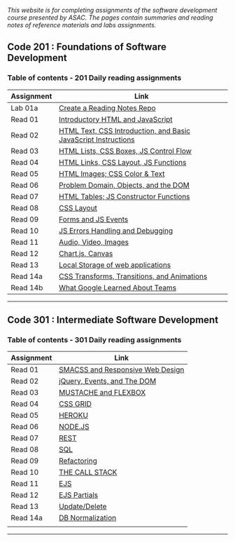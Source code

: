 


*This website is for completing assignments of the software development course presented by ASAC. The pages contain summaries and reading notes of reference materials and labs assignments.*

## Code 201 : Foundations of Software Development

### Table of contents - 201 Daily reading assignments

|           Assignment                  |                                         Link                                                |
|---------------------------------------|---------------------------------------------------------------------------------------------|
|         Lab 01a            | [Create a Reading Notes Repo](https://daliaabdelghani.github.io/reading-notes/)             |
|         Read 01             | [Introductory HTML and JavaScript](https://daliaabdelghani.github.io/reading-notes/class-01)|
|        Read 02             | [HTML Text, CSS Introduction, and Basic JavaScript Instructions](https://daliaabdelghani.github.io/reading-notes/class-02)|                                                 |
|        Read 03             | [HTML Lists, CSS Boxes, JS Control Flow](https://daliaabdelghani.github.io/reading-notes/read-03)                                                 |
|        Read 04  | [HTML Links, CSS Layout, JS Functions](https://daliaabdelghani.github.io/reading-notes/code201-read-04)                                                 |
|        Read 05                   | [HTML Images; CSS Color & Text](https://daliaabdelghani.github.io/reading-notes/code201-read-05)                                                 |
|        Read 06                   |[Problem Domain, Objects, and the DOM](https://daliaabdelghani.github.io/reading-notes/class6-read06)                                                |
|         Read 07                   |  [HTML Tables; JS Constructor Functions](https://daliaabdelghani.github.io/reading-notes/code201d16-read07)                                                 |
|         Read 08                   | [CSS Layout](https://daliaabdelghani.github.io/reading-notes/code201d16-read08)                                                |
|        Read 09                   |  [Forms and JS Events](https://daliaabdelghani.github.io/reading-notes/code201-read09)                                                 |
|        Read 10                  |  [JS Errors Handling and Debugging](https://daliaabdelghani.github.io/reading-notes/code201d16-read10)                                                 |
|        Read 11                  |  [Audio, Video, Images](https://daliaabdelghani.github.io/reading-notes/code201d16-read11)                                                  |
|        Read 12                  |  [Chart.js, Canvas](https://daliaabdelghani.github.io/reading-notes/code201d16-read12)                                                |
|        Read 13                  |  [Local Storage of web applications](https://daliaabdelghani.github.io/reading-notes/code201d16-read13)                                                |
|        Read 14a                  | [CSS Transforms, Transitions, and Animations](https://daliaabdelghani.github.io/reading-notes/code201d16-read14a)                                                  |
|        Read 14b                  |  [What Google Learned About Teams](https://daliaabdelghani.github.io/reading-notes/code201d16-read14b)                                                 |


----------------------------------------------------------------------------------------------------------------------------------------

## Code 301 : Intermediate Software Development

### Table of contents - 301 Daily reading assignments

|           Assignment       |                                         Link                                                      |
|----------------------------|---------------------------------------------------------------------------------------------------|
|        Read 01             | [SMACSS and Responsive Web Design](https://daliaabdelghani.github.io/reading-notes/code301read01) |
|        Read 02             | [jQuery, Events, and The DOM](https://daliaabdelghani.github.io/reading-notes/code301read02)      |
|        Read 03             | [MUSTACHE and FLEXBOX](https://daliaabdelghani.github.io/reading-notes/code301read03)             |
|        Read 04             | [CSS GRID](https://daliaabdelghani.github.io/reading-notes/code301read04)                         |
|        Read 05             | [HEROKU](https://daliaabdelghani.github.io/reading-notes/code301read05)                           |
|        Read 06             | [NODE.JS](https://daliaabdelghani.github.io/reading-notes/code301read06)                          |
|        Read 07             | [REST](https://daliaabdelghani.github.io/reading-notes/code301read7)                              |
|        Read 08             | [SQL](https://daliaabdelghani.github.io/reading-notes/code301read08)                              |
|        Read 09             | [Refactoring](https://daliaabdelghani.github.io/reading-notes/code301read09)                      | 
|        Read 10             | [THE CALL STACK](https://daliaabdelghani.github.io/reading-notes/code301read10)                   | 
|        Read 11             | [EJS](https://daliaabdelghani.github.io/reading-notes/code301read11)                              |
|        Read 12             | [EJS Partials](https://daliaabdelghani.github.io/reading-notes/code301read12)                     |
|        Read 13             | [Update/Delete](https://daliaabdelghani.github.io/reading-notes/code301read13)                    |
|        Read 14a            | [DB Normalization](https://daliaabdelghani.github.io/reading-notes/code301read14a)                                                                                               |
|                             |                                                                        |

-----------------------------------------------------------------------------------------------------------------------------------------


